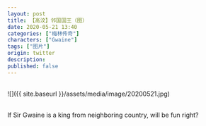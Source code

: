 ```yaml
---
layout: post
title: 【高汶】邻国国王（图）
date: 2020-05-21 13:40
categories: ["梅林传奇"]
characters: ["Gwaine"]
tags: ["图片"]
origin: twitter
description: 
published: false
---
```


<br>
![]({{ site.baseurl }}/assets/media/image/20200521.jpg)
<br><br>

If Sir Gwaine is a king from neighboring country, will be fun right?
